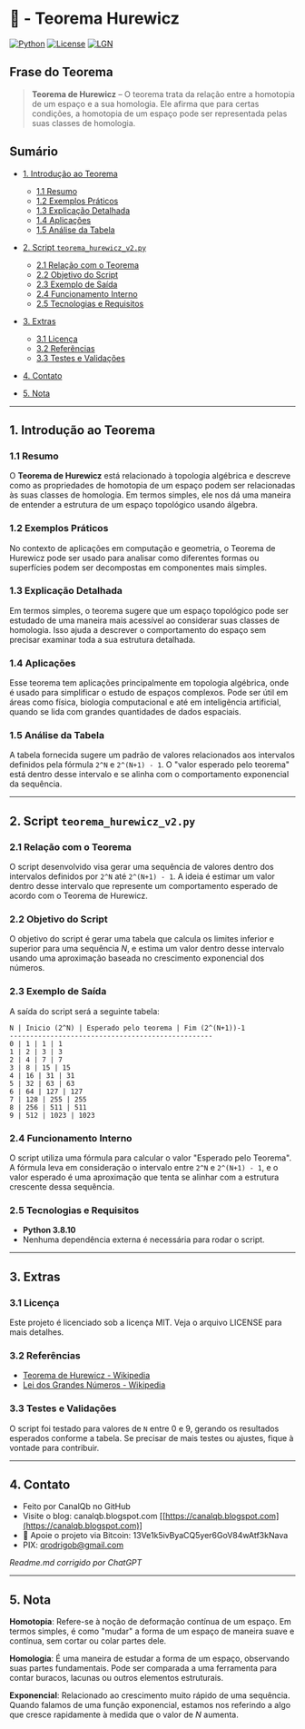 # 🧮 - Teorema Hurewicz

[![Python](https://img.shields.io/badge/Python-3.7%2B-blue.svg)](https://www.python.org/)
[![License](https://img.shields.io/badge/license-MIT-green)](LICENSE)
[![LGN](https://img.shields.io/badge/Teorema-Lei%20dos%20Grandes%20Números-ff69b4.svg)](https://en.wikipedia.org/wiki/Law_of_large_numbers)

## Frase do Teorema

> **Teorema de Hurewicz** – O teorema trata da relação entre a homotopia de um espaço e a sua homologia. Ele afirma que para certas condições, a homotopia de um espaço pode ser representada pelas suas classes de homologia.

## Sumário

* [1. Introdução ao Teorema](#1-introdução-ao-teorema)

  * [1.1 Resumo](#11-resumo)
  * [1.2 Exemplos Práticos](#12-exemplos-práticos)
  * [1.3 Explicação Detalhada](#13-explicação-detalhada)
  * [1.4 Aplicações](#14-aplicações)
  * [1.5 Análise da Tabela](#15-análise-da-tabela)
* [2. Script `teorema_hurewicz_v2.py`](#2-script-teorema_hurewicz_v2py)

  * [2.1 Relação com o Teorema](#21-relação-com-o-teorema)
  * [2.2 Objetivo do Script](#22-objetivo-do-script)
  * [2.3 Exemplo de Saída](#23-exemplo-de-saída)
  * [2.4 Funcionamento Interno](#24-funcionamento-interno)
  * [2.5 Tecnologias e Requisitos](#25-tecnologias-e-requisitos)
* [3. Extras](#3-extras)

  * [3.1 Licença](#31-licença)
  * [3.2 Referências](#32-referencias)
  * [3.3 Testes e Validações](#33-testes-e-validações)
* [4. Contato](#4-contato)
* [5. Nota](#5-nota)

---

## 1. Introdução ao Teorema

### 1.1 Resumo

O **Teorema de Hurewicz** está relacionado à topologia algébrica e descreve como as propriedades de homotopia de um espaço podem ser relacionadas às suas classes de homologia. Em termos simples, ele nos dá uma maneira de entender a estrutura de um espaço topológico usando álgebra.

### 1.2 Exemplos Práticos

No contexto de aplicações em computação e geometria, o Teorema de Hurewicz pode ser usado para analisar como diferentes formas ou superfícies podem ser decompostas em componentes mais simples.

### 1.3 Explicação Detalhada

Em termos simples, o teorema sugere que um espaço topológico pode ser estudado de uma maneira mais acessível ao considerar suas classes de homologia. Isso ajuda a descrever o comportamento do espaço sem precisar examinar toda a sua estrutura detalhada.

### 1.4 Aplicações

Esse teorema tem aplicações principalmente em topologia algébrica, onde é usado para simplificar o estudo de espaços complexos. Pode ser útil em áreas como física, biologia computacional e até em inteligência artificial, quando se lida com grandes quantidades de dados espaciais.

### 1.5 Análise da Tabela

A tabela fornecida sugere um padrão de valores relacionados aos intervalos definidos pela fórmula `2^N` e `2^(N+1) - 1`. O "valor esperado pelo teorema" está dentro desse intervalo e se alinha com o comportamento exponencial da sequência.

---

## 2. Script `teorema_hurewicz_v2.py`

### 2.1 Relação com o Teorema

O script desenvolvido visa gerar uma sequência de valores dentro dos intervalos definidos por `2^N` até `2^(N+1) - 1`. A ideia é estimar um valor dentro desse intervalo que represente um comportamento esperado de acordo com o Teorema de Hurewicz.

### 2.2 Objetivo do Script

O objetivo do script é gerar uma tabela que calcula os limites inferior e superior para uma sequência $N$, e estima um valor dentro desse intervalo usando uma aproximação baseada no crescimento exponencial dos números.

### 2.3 Exemplo de Saída

A saída do script será a seguinte tabela:

```
N | Inicio (2^N) | Esperado pelo teorema | Fim (2^(N+1))-1
--------------------------------------------------
0 | 1 | 1 | 1
1 | 2 | 3 | 3
2 | 4 | 7 | 7
3 | 8 | 15 | 15
4 | 16 | 31 | 31
5 | 32 | 63 | 63
6 | 64 | 127 | 127
7 | 128 | 255 | 255
8 | 256 | 511 | 511
9 | 512 | 1023 | 1023
```

### 2.4 Funcionamento Interno

O script utiliza uma fórmula para calcular o valor "Esperado pelo Teorema". A fórmula leva em consideração o intervalo entre `2^N` e `2^(N+1) - 1`, e o valor esperado é uma aproximação que tenta se alinhar com a estrutura crescente dessa sequência.

### 2.5 Tecnologias e Requisitos

* **Python 3.8.10**
* Nenhuma dependência externa é necessária para rodar o script.

---

## 3. Extras

### 3.1 Licença

Este projeto é licenciado sob a licença MIT. Veja o arquivo LICENSE para mais detalhes.

### 3.2 Referências

* [Teorema de Hurewicz - Wikipedia](https://en.wikipedia.org/wiki/Hurewicz_theorem)
* [Lei dos Grandes Números - Wikipedia](https://en.wikipedia.org/wiki/Law_of_large_numbers)

### 3.3 Testes e Validações

O script foi testado para valores de `N` entre 0 e 9, gerando os resultados esperados conforme a tabela. Se precisar de mais testes ou ajustes, fique à vontade para contribuir.

---

## 4. Contato

* Feito por CanalQb no GitHub
* Visite o blog: canalqb.blogspot.com \[[https://canalqb.blogspot.com](https://canalqb.blogspot.com)]
* 💸 Apoie o projeto via Bitcoin: 13Ve1k5ivByaCQ5yer6GoV84wAtf3kNava
* PIX: [qrodrigob@gmail.com](mailto:qrodrigob@gmail.com)

*Readme.md corrigido por ChatGPT*

---

## 5. Nota

**Homotopia**: Refere-se à noção de deformação contínua de um espaço. Em termos simples, é como "mudar" a forma de um espaço de maneira suave e contínua, sem cortar ou colar partes dele.

**Homologia**: É uma maneira de estudar a forma de um espaço, observando suas partes fundamentais. Pode ser comparada a uma ferramenta para contar buracos, lacunas ou outros elementos estruturais.

**Exponencial**: Relacionado ao crescimento muito rápido de uma sequência. Quando falamos de uma função exponencial, estamos nos referindo a algo que cresce rapidamente à medida que o valor de $N$ aumenta.
